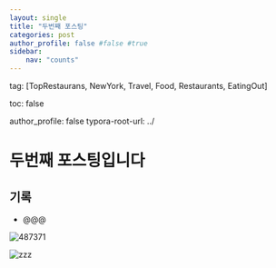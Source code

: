 ```yaml
---
layout: single
title: "두번째 포스팅"
categories: post
author_profile: false #false #true
sidebar:
    nav: "counts"
---
```


tag: [TopRestaurans, NewYork, Travel, Food, Restaurants, EatingOut]

toc: false

author_profile: false
typora-root-url: ../

# 두번째 포스팅입니다

## 기록

- @@@

![487371]({{site.url}}/images/2024-08-06-second/487371.jpg)

![zzz]({{site.url}}/images/2024-07-09-first/1048700.jpg)

